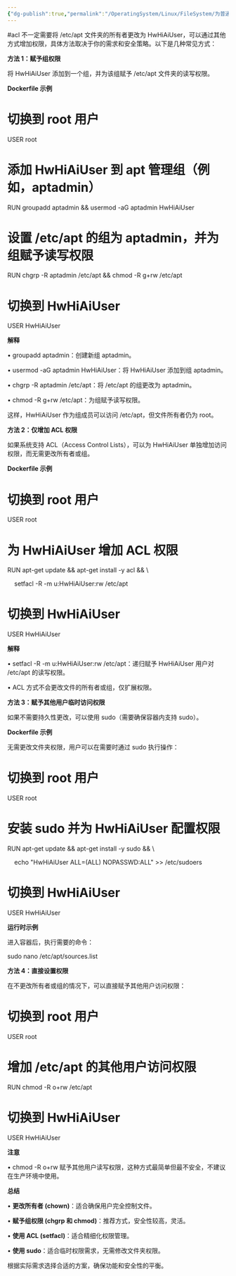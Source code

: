 ```yaml
---
{"dg-publish":true,"permalink":"/OperatingSystem/Linux/FileSystem/为普通用户增加指定文件夹的RW权限/","noteIcon":"3"}
---
```


#acl
不一定需要将 /etc/apt 文件夹的所有者更改为 HwHiAiUser，可以通过其他方式增加权限，具体方法取决于你的需求和安全策略。以下是几种常见方式：

  

**方法 1：赋予组权限**

  

将 HwHiAiUser 添加到一个组，并为该组赋予 /etc/apt 文件夹的读写权限。

  

**Dockerfile 示例**

  

# 切换到 root 用户

USER root

  

# 添加 HwHiAiUser 到 apt 管理组（例如，aptadmin）

RUN groupadd aptadmin && usermod -aG aptadmin HwHiAiUser

  

# 设置 /etc/apt 的组为 aptadmin，并为组赋予读写权限

RUN chgrp -R aptadmin /etc/apt && chmod -R g+rw /etc/apt

  

# 切换到 HwHiAiUser

USER HwHiAiUser

  

**解释**

  

• groupadd aptadmin：创建新组 aptadmin。

• usermod -aG aptadmin HwHiAiUser：将 HwHiAiUser 添加到组 aptadmin。

• chgrp -R aptadmin /etc/apt：将 /etc/apt 的组更改为 aptadmin。

• chmod -R g+rw /etc/apt：为组赋予读写权限。

  

这样，HwHiAiUser 作为组成员可以访问 /etc/apt，但文件所有者仍为 root。

  

**方法 2：仅增加 ACL 权限**

  

如果系统支持 ACL（Access Control Lists），可以为 HwHiAiUser 单独增加访问权限，而无需更改所有者或组。

  

**Dockerfile 示例**

  

# 切换到 root 用户

USER root

  

# 为 HwHiAiUser 增加 ACL 权限

RUN apt-get update && apt-get install -y acl && \

    setfacl -R -m u:HwHiAiUser:rw /etc/apt

  

# 切换到 HwHiAiUser

USER HwHiAiUser

  

**解释**

  

• setfacl -R -m u:HwHiAiUser:rw /etc/apt：递归赋予 HwHiAiUser 用户对 /etc/apt 的读写权限。

• ACL 方式不会更改文件的所有者或组，仅扩展权限。

  

**方法 3：赋予其他用户临时访问权限**

  

如果不需要持久性更改，可以使用 sudo（需要确保容器内支持 sudo）。

  

**Dockerfile 示例**

  

无需更改文件夹权限，用户可以在需要时通过 sudo 执行操作：

  

# 切换到 root 用户

USER root

  

# 安装 sudo 并为 HwHiAiUser 配置权限

RUN apt-get update && apt-get install -y sudo && \

    echo "HwHiAiUser ALL=(ALL) NOPASSWD:ALL" >> /etc/sudoers

  

# 切换到 HwHiAiUser

USER HwHiAiUser

  

**运行时示例**

  

进入容器后，执行需要的命令：

  

sudo nano /etc/apt/sources.list

  

**方法 4：直接设置权限**

  

在不更改所有者或组的情况下，可以直接赋予其他用户访问权限：

  

# 切换到 root 用户

USER root

  

# 增加 /etc/apt 的其他用户访问权限

RUN chmod -R o+rw /etc/apt

  

# 切换到 HwHiAiUser

USER HwHiAiUser

  

**注意**

  

• chmod -R o+rw 赋予其他用户读写权限，这种方式最简单但最不安全，不建议在生产环境中使用。

  

**总结**

  

• **更改所有者 (**chown**)**：适合确保用户完全控制文件。

• **赋予组权限 (**chgrp **和** chmod**)**：推荐方式，安全性较高，灵活。

• **使用 ACL (**setfacl**)**：适合精细化权限管理。

• **使用 sudo**：适合临时权限需求，无需修改文件夹权限。

  

根据实际需求选择合适的方案，确保功能和安全性的平衡。